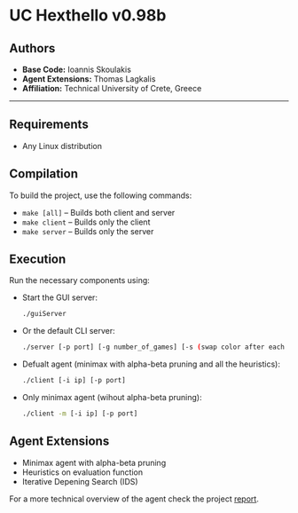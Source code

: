 # UC Hexthello v0.98b

## Authors
- **Base Code:** Ioannis Skoulakis  
- **Agent Extensions:** Thomas Lagkalis  
- **Affiliation:** Technical University of Crete, Greece  

---

## Requirements
- Any Linux distribution

## Compilation
To build the project, use the following commands:

- `make [all]` – Builds both client and server
- `make client` – Builds only the client
- `make server` – Builds only the server

## Execution
Run the necessary components using:

- Start the GUI server:  
  ```bash
  ./guiServer

- Or the default CLI server:
  ```bash
  ./server [-p port] [-g number_of_games] [-s (swap color after each game)]

- Defualt agent (minimax with alpha-beta pruning and all the heuristics):
  ```bash
  ./client [-i ip] [-p port]

- Only minimax agent (wihout alpha-beta pruning):
  ```bash
  ./client -m [-i ip] [-p port]


## Agent Extensions

- Minimax agent with alpha-beta pruning 
- Heuristics on evaluation function 
- Iterative Depening Search (IDS)

For a more technical overview of the agent check the project [report](https://github.com/ThomasLagkalis/HexThello-MiniMax-agent/blob/main/report.pdf).

